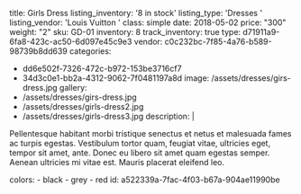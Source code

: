title: Girls Dress
listing_inventory: '<span class="inventory-quantity">8</span> in stock'
listing_type: 'Dresses <a href="/cp/collections/entries/store_types/dresses" class="statamify-link"><span class="icon icon-forward"></span></a>'
listing_vendor: 'Louis Vuitton <a href="/cp/collections/entries/store_vendors/louis-vuitton" class="statamify-link"><span class="icon icon-forward"></span></a>'
class: simple
date: 2018-05-02
price: "300"
weight: "2"
sku: GD-01
inventory: 8
track_inventory: true
type: d71911a9-6fa8-423c-ac50-6d097e45c9e3
vendor: c0c232bc-7f85-4a76-b589-98739b8dd639
categories:
  - dd6e502f-7326-472c-b972-153be3716cf7
  - 34d3c0e1-bb2a-4312-9062-7f0481197a8d
image: /assets/dresses/girs-dress.jpg
gallery:
  - /assets/dresses/girs-dress.jpg
  - /assets/dresses/girls-dress2.jpg
  - /assets/dresses/girls-dress3.jpg
description: |
  <p>Pellentesque habitant morbi tristique senectus et netus et malesuada fames ac turpis egestas. Vestibulum tortor quam, feugiat vitae, ultricies eget, tempor sit amet, ante. Donec eu libero sit amet quam egestas semper. Aenean ultricies mi vitae est. Mauris placerat eleifend leo.
  </p>
colors:
  - black
  - grey
  - red
id: a522339a-7fac-4f03-b67a-904ae11990be
